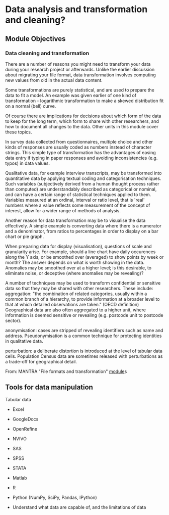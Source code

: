 # Data analysis and transformation and cleaning?
## Module Objectives
### Data cleaning and transformation
There are a number of reasons you might need to transform your data during your research project or afterwards. Unlike the earlier discussion about migrating your file format, data transformation involves computing new values from old in the actual data content.

Some transformations are purely statistical, and are used to prepare the data to fit a model. An example was given earlier of one kind of transformation - logarithmic transformation to make a skewed distribution fit on a normal (bell) curve.

Of course there are implications for decisions about which form of the data to keep for the long term, which form to share with other researchers, and how to document all changes to the data. Other units in this module cover these topics.

In survey data collected from questionnaires, multiple choice and other kinds of responses are usually coded as numbers instead of character strings. This simple type of transformation has the advantages of easing data entry if typing in paper responses and avoiding inconsistencies (e.g. typos) in data values.

Qualitative data, for example interview transcripts, may be transformed into quantitative data by applying textual coding and categorisation techniques. Such variables (subjectively derived from a human thought process rather than computed) are understandably described as categorical or nominal, and can have a certain range of statistical techniques applied to them. Variables measured at an ordinal, interval or ratio level, that is 'real' numbers where a value reflects some measurement of the concept of interest, allow for a wider range of methods of analysis.

Another reason for data transformation may be to visualise the data effectively. A simple example is converting data where there is a numerator and a denominator, from ratios to percentages in order to display on a bar chart or pie graph. 

When preparing data for display (visualisation), questions of scale and granularity arise. For example, should a line chart have daily occurences along the Y axis, or be smoothed over (averaged) to show points by week or month? The answer depends on what is worth showing in the data. Anomalies may be smoothed over at a higher level; is this desirable, to eliminate noise, or deceptive (where anomalies may be revealing)?

A number of techniques may be used to transform confidential or sensitive data so that they may be shared with other researchers. These include:
aggregation: "the combination of related categories, usually within a common branch of a hierarchy, to provide information at a broader level to that at which detailed observations are taken." (OECD definition) Geographical data are also often aggregated to a higher unit, where information is deemed sensitive or revealing (e.g. postcode unit to postcode sector).

anonymisation: cases are stripped of revealing identifiers such as name and address. Pseudonymisation is a common technique for protecting identities in qualitative data.

perturbation: a deliberate distortion is introduced at the level of tabular data cells. Population Census data are sometimes released with perturbations as a trade-off for geographical detail.

From: MANTRA "File formats and transformation" [module](http://mantra.edina.ac.uk/fileformatandtransformation/)s

## Tools for data manipulation
Tabular data

- Excel
- GoogleDocs
- OpenRefine
- NVIVO
- SAS
- SPSS
- STATA
- Matlab
- R
- Python (NumPy, SciPy, Pandas, IPython)

- Understand what data are capable of, and the limitations of data

<!-- ## Quantitative and qualitative data
Data are often described as quantitive or qualitative. Quantitative data are expressed numerically (interval, ratio, possibly ordinal). Qualitative data are categorical (nominal, ordinal) data expressed in natural language.

### Exercise: Qualitative or quantitative?
- The number of website visits.
- Sport preferences (football, basketball, volleyball, hockey, ping pong)
- Frequency of different hair colors.
- Responses on a scale of agreement (strongly disagree, disagree, neutral, agree, strongly agree).
- Social security numbers. -->